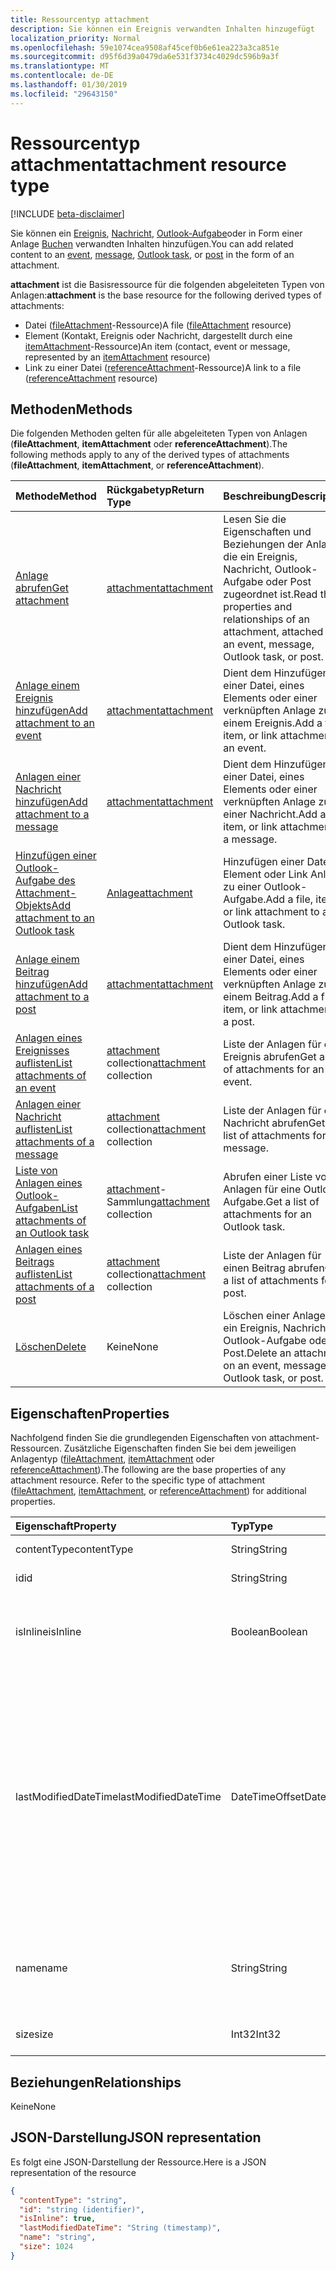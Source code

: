 ```yaml
---
title: Ressourcentyp attachment
description: Sie können ein Ereignis verwandten Inhalten hinzugefügt
localization_priority: Normal
ms.openlocfilehash: 59e1074cea9508af45cef0b6e61ea223a3ca851e
ms.sourcegitcommit: d95f6d39a0479da6e531f3734c4029dc596b9a3f
ms.translationtype: MT
ms.contentlocale: de-DE
ms.lasthandoff: 01/30/2019
ms.locfileid: "29643150"
---
```

# <a name="attachment-resource-type"></a><span data-ttu-id="5ed7e-103">Ressourcentyp attachment</span><span class="sxs-lookup"><span data-stu-id="5ed7e-103">attachment resource type</span></span>

[!INCLUDE [beta-disclaimer](../../includes/beta-disclaimer.md)]

<span data-ttu-id="5ed7e-104">Sie können ein [Ereignis](../resources/event.md), [Nachricht](../resources/message.md), [Outlook-Aufgabe](../resources/outlooktask.md)oder in Form einer Anlage [Buchen](../resources/post.md) verwandten Inhalten hinzufügen.</span><span class="sxs-lookup"><span data-stu-id="5ed7e-104">You can add related content to an [event](../resources/event.md), [message](../resources/message.md), [Outlook task](../resources/outlooktask.md), or [post](../resources/post.md) in the form of an attachment.</span></span>

<span data-ttu-id="5ed7e-105">**attachment** ist die Basisressource für die folgenden abgeleiteten Typen von Anlagen:</span><span class="sxs-lookup"><span data-stu-id="5ed7e-105">**attachment** is the base resource for the following derived types of attachments:</span></span>

* <span data-ttu-id="5ed7e-106">Datei ([fileAttachment](../resources/fileattachment.md)-Ressource)</span><span class="sxs-lookup"><span data-stu-id="5ed7e-106">A file ([fileAttachment](../resources/fileattachment.md) resource)</span></span>
* <span data-ttu-id="5ed7e-107">Element (Kontakt, Ereignis oder Nachricht, dargestellt durch eine [itemAttachment](../resources/itemattachment.md)-Ressource)</span><span class="sxs-lookup"><span data-stu-id="5ed7e-107">An item (contact, event or message, represented by an [itemAttachment](../resources/itemattachment.md) resource)</span></span>
* <span data-ttu-id="5ed7e-108">Link zu einer Datei ([referenceAttachment](../resources/referenceattachment.md)-Ressource)</span><span class="sxs-lookup"><span data-stu-id="5ed7e-108">A link to a file ([referenceAttachment](../resources/referenceattachment.md) resource)</span></span>

## <a name="methods"></a><span data-ttu-id="5ed7e-109">Methoden</span><span class="sxs-lookup"><span data-stu-id="5ed7e-109">Methods</span></span>

<span data-ttu-id="5ed7e-110">Die folgenden Methoden gelten für alle abgeleiteten Typen von Anlagen (**fileAttachment**, **itemAttachment** oder **referenceAttachment**).</span><span class="sxs-lookup"><span data-stu-id="5ed7e-110">The following methods apply to any of the derived types of attachments (**fileAttachment**, **itemAttachment**, or **referenceAttachment**).</span></span>

| <span data-ttu-id="5ed7e-111">Methode</span><span class="sxs-lookup"><span data-stu-id="5ed7e-111">Method</span></span>       | <span data-ttu-id="5ed7e-112">Rückgabetyp</span><span class="sxs-lookup"><span data-stu-id="5ed7e-112">Return Type</span></span>  |<span data-ttu-id="5ed7e-113">Beschreibung</span><span class="sxs-lookup"><span data-stu-id="5ed7e-113">Description</span></span>|
|:---------------|:--------|:----------|
|[<span data-ttu-id="5ed7e-114">Anlage abrufen</span><span class="sxs-lookup"><span data-stu-id="5ed7e-114">Get attachment</span></span>](../api/attachment-get.md) | [<span data-ttu-id="5ed7e-115">attachment</span><span class="sxs-lookup"><span data-stu-id="5ed7e-115">attachment</span></span>](attachment.md) |<span data-ttu-id="5ed7e-116">Lesen Sie die Eigenschaften und Beziehungen der Anlage, die ein Ereignis, Nachricht, Outlook-Aufgabe oder Post zugeordnet ist.</span><span class="sxs-lookup"><span data-stu-id="5ed7e-116">Read the properties and relationships of an attachment, attached to an event, message, Outlook task, or post.</span></span>|
|[<span data-ttu-id="5ed7e-117">Anlage einem Ereignis hinzufügen</span><span class="sxs-lookup"><span data-stu-id="5ed7e-117">Add attachment to an event</span></span>](../api/event-post-attachments.md) | [<span data-ttu-id="5ed7e-118">attachment</span><span class="sxs-lookup"><span data-stu-id="5ed7e-118">attachment</span></span>](attachment.md) |<span data-ttu-id="5ed7e-119">Dient dem Hinzufügen einer Datei, eines Elements oder einer verknüpften Anlage zu einem Ereignis.</span><span class="sxs-lookup"><span data-stu-id="5ed7e-119">Add a file, item, or link attachment to an event.</span></span>|
|[<span data-ttu-id="5ed7e-120">Anlagen einer Nachricht hinzufügen</span><span class="sxs-lookup"><span data-stu-id="5ed7e-120">Add attachment to a message</span></span>](../api/message-post-attachments.md) | [<span data-ttu-id="5ed7e-121">attachment</span><span class="sxs-lookup"><span data-stu-id="5ed7e-121">attachment</span></span>](attachment.md) |<span data-ttu-id="5ed7e-122">Dient dem Hinzufügen einer Datei, eines Elements oder einer verknüpften Anlage zu einer Nachricht.</span><span class="sxs-lookup"><span data-stu-id="5ed7e-122">Add a file, item, or link attachment to a message.</span></span>|
|[<span data-ttu-id="5ed7e-123">Hinzufügen einer Outlook-Aufgabe des Attachment-Objekts</span><span class="sxs-lookup"><span data-stu-id="5ed7e-123">Add attachment to an Outlook task</span></span>](../api/outlooktask-post-attachments.md) | [<span data-ttu-id="5ed7e-124">Anlage</span><span class="sxs-lookup"><span data-stu-id="5ed7e-124">attachment</span></span>](attachment.md) |<span data-ttu-id="5ed7e-125">Hinzufügen einer Datei, Element oder Link Anlage zu einer Outlook-Aufgabe.</span><span class="sxs-lookup"><span data-stu-id="5ed7e-125">Add a file, item, or link attachment to an Outlook task.</span></span>|
|[<span data-ttu-id="5ed7e-126">Anlage einem Beitrag hinzufügen</span><span class="sxs-lookup"><span data-stu-id="5ed7e-126">Add attachment to a post</span></span>](../api/post-post-attachments.md) | [<span data-ttu-id="5ed7e-127">attachment</span><span class="sxs-lookup"><span data-stu-id="5ed7e-127">attachment</span></span>](attachment.md) |<span data-ttu-id="5ed7e-128">Dient dem Hinzufügen einer Datei, eines Elements oder einer verknüpften Anlage zu einem Beitrag.</span><span class="sxs-lookup"><span data-stu-id="5ed7e-128">Add a file, item, or link attachment to a post.</span></span>|
|[<span data-ttu-id="5ed7e-129">Anlagen eines Ereignisses auflisten</span><span class="sxs-lookup"><span data-stu-id="5ed7e-129">List attachments of an event</span></span>](../api/event-list-attachments.md) | <span data-ttu-id="5ed7e-130">[attachment](attachment.md) collection</span><span class="sxs-lookup"><span data-stu-id="5ed7e-130">[attachment](attachment.md) collection</span></span> | <span data-ttu-id="5ed7e-131">Liste der Anlagen für ein Ereignis abrufen</span><span class="sxs-lookup"><span data-stu-id="5ed7e-131">Get a list of attachments for an event.</span></span> |
|[<span data-ttu-id="5ed7e-132">Anlagen einer Nachricht auflisten</span><span class="sxs-lookup"><span data-stu-id="5ed7e-132">List attachments of a message</span></span>](../api/message-list-attachments.md) | <span data-ttu-id="5ed7e-133">[attachment](attachment.md) collection</span><span class="sxs-lookup"><span data-stu-id="5ed7e-133">[attachment](attachment.md) collection</span></span> | <span data-ttu-id="5ed7e-134">Liste der Anlagen für eine Nachricht abrufen</span><span class="sxs-lookup"><span data-stu-id="5ed7e-134">Get a list of attachments for a message.</span></span> |
|[<span data-ttu-id="5ed7e-135">Liste von Anlagen eines Outlook-Aufgaben</span><span class="sxs-lookup"><span data-stu-id="5ed7e-135">List attachments of an Outlook task</span></span>](../api/outlooktask-list-attachments.md) | <span data-ttu-id="5ed7e-136">[attachment](attachment.md)-Sammlung</span><span class="sxs-lookup"><span data-stu-id="5ed7e-136">[attachment](attachment.md) collection</span></span> | <span data-ttu-id="5ed7e-137">Abrufen einer Liste von Anlagen für eine Outlook-Aufgabe.</span><span class="sxs-lookup"><span data-stu-id="5ed7e-137">Get a list of attachments for an Outlook task.</span></span> |
|[<span data-ttu-id="5ed7e-138">Anlagen eines Beitrags auflisten</span><span class="sxs-lookup"><span data-stu-id="5ed7e-138">List attachments of a post</span></span>](../api/post-list-attachments.md) | <span data-ttu-id="5ed7e-139">[attachment](attachment.md) collection</span><span class="sxs-lookup"><span data-stu-id="5ed7e-139">[attachment](attachment.md) collection</span></span> | <span data-ttu-id="5ed7e-140">Liste der Anlagen für einen Beitrag abrufen</span><span class="sxs-lookup"><span data-stu-id="5ed7e-140">Get a list of attachments for a post.</span></span> |
|[<span data-ttu-id="5ed7e-141">Löschen</span><span class="sxs-lookup"><span data-stu-id="5ed7e-141">Delete</span></span>](../api/attachment-delete.md) | <span data-ttu-id="5ed7e-142">Keine</span><span class="sxs-lookup"><span data-stu-id="5ed7e-142">None</span></span> |<span data-ttu-id="5ed7e-143">Löschen einer Anlage auf ein Ereignis, Nachricht, Outlook-Aufgabe oder Post.</span><span class="sxs-lookup"><span data-stu-id="5ed7e-143">Delete an attachment on an event, message, Outlook task, or post.</span></span> |

## <a name="properties"></a><span data-ttu-id="5ed7e-144">Eigenschaften</span><span class="sxs-lookup"><span data-stu-id="5ed7e-144">Properties</span></span>

<span data-ttu-id="5ed7e-p101">Nachfolgend finden Sie die grundlegenden Eigenschaften von attachment-Ressourcen. Zusätzliche Eigenschaften finden Sie bei dem jeweiligen Anlagentyp ([fileAttachment](../resources/fileattachment.md), [itemAttachment](../resources/itemattachment.md) oder [referenceAttachment](../resources/referenceattachment.md)).</span><span class="sxs-lookup"><span data-stu-id="5ed7e-p101">The following are the base properties of any attachment resource. Refer to the specific type of attachment ([fileAttachment](../resources/fileattachment.md), [itemAttachment](../resources/itemattachment.md), or [referenceAttachment](../resources/referenceattachment.md)) for additional properties.</span></span>

| <span data-ttu-id="5ed7e-147">Eigenschaft</span><span class="sxs-lookup"><span data-stu-id="5ed7e-147">Property</span></span>     | <span data-ttu-id="5ed7e-148">Typ</span><span class="sxs-lookup"><span data-stu-id="5ed7e-148">Type</span></span>   |<span data-ttu-id="5ed7e-149">Beschreibung</span><span class="sxs-lookup"><span data-stu-id="5ed7e-149">Description</span></span>|
|:---------------|:--------|:----------|
|<span data-ttu-id="5ed7e-150">contentType</span><span class="sxs-lookup"><span data-stu-id="5ed7e-150">contentType</span></span>|<span data-ttu-id="5ed7e-151">String</span><span class="sxs-lookup"><span data-stu-id="5ed7e-151">String</span></span>|<span data-ttu-id="5ed7e-152">Der MIME-Typ.</span><span class="sxs-lookup"><span data-stu-id="5ed7e-152">The MIME type.</span></span>|
|<span data-ttu-id="5ed7e-153">id</span><span class="sxs-lookup"><span data-stu-id="5ed7e-153">id</span></span>|<span data-ttu-id="5ed7e-154">String</span><span class="sxs-lookup"><span data-stu-id="5ed7e-154">String</span></span>| <span data-ttu-id="5ed7e-155">Schreibgeschützt.</span><span class="sxs-lookup"><span data-stu-id="5ed7e-155">Read-only.</span></span>|
|<span data-ttu-id="5ed7e-156">isInline</span><span class="sxs-lookup"><span data-stu-id="5ed7e-156">isInline</span></span>|<span data-ttu-id="5ed7e-157">Boolean</span><span class="sxs-lookup"><span data-stu-id="5ed7e-157">Boolean</span></span>|<span data-ttu-id="5ed7e-158">`true`, wenn die Anlage eine Inlineanlage ist, andernfalls `false`.</span><span class="sxs-lookup"><span data-stu-id="5ed7e-158">`true` if the attachment is an inline attachment; otherwise, `false`.</span></span>|
|<span data-ttu-id="5ed7e-159">lastModifiedDateTime</span><span class="sxs-lookup"><span data-stu-id="5ed7e-159">lastModifiedDateTime</span></span>|<span data-ttu-id="5ed7e-160">DateTimeOffset</span><span class="sxs-lookup"><span data-stu-id="5ed7e-160">DateTimeOffset</span></span>|<span data-ttu-id="5ed7e-p102">Der Timestamp-Typ stellt die Datums- und Uhrzeitinformationen mithilfe des ISO 8601-Formats dar und wird immer in UTC-Zeit angegeben. Mitternacht UTC-Zeit am 1. Januar 2014 würde z. B. wie folgt aussehen: `'2014-01-01T00:00:00Z'`</span><span class="sxs-lookup"><span data-stu-id="5ed7e-p102">The Timestamp type represents date and time information using ISO 8601 format and is always in UTC time. For example, midnight UTC on Jan 1, 2014 would look like this: `'2014-01-01T00:00:00Z'`</span></span>|
|<span data-ttu-id="5ed7e-163">name</span><span class="sxs-lookup"><span data-stu-id="5ed7e-163">name</span></span>|<span data-ttu-id="5ed7e-164">String</span><span class="sxs-lookup"><span data-stu-id="5ed7e-164">String</span></span>|<span data-ttu-id="5ed7e-165">Der Anzeigename der Anlage.</span><span class="sxs-lookup"><span data-stu-id="5ed7e-165">The display name of the attachment.</span></span> <span data-ttu-id="5ed7e-166">Dies muss nicht der tatsächliche Dateiname sein.</span><span class="sxs-lookup"><span data-stu-id="5ed7e-166">This does not need to be the actual file name.</span></span>|
|<span data-ttu-id="5ed7e-167">size</span><span class="sxs-lookup"><span data-stu-id="5ed7e-167">size</span></span>|<span data-ttu-id="5ed7e-168">Int32</span><span class="sxs-lookup"><span data-stu-id="5ed7e-168">Int32</span></span>|<span data-ttu-id="5ed7e-169">Die Länge der Anlage in Byte.</span><span class="sxs-lookup"><span data-stu-id="5ed7e-169">The length of the attachment in bytes.</span></span>|

## <a name="relationships"></a><span data-ttu-id="5ed7e-170">Beziehungen</span><span class="sxs-lookup"><span data-stu-id="5ed7e-170">Relationships</span></span>
<span data-ttu-id="5ed7e-171">Keine</span><span class="sxs-lookup"><span data-stu-id="5ed7e-171">None</span></span>

## <a name="json-representation"></a><span data-ttu-id="5ed7e-172">JSON-Darstellung</span><span class="sxs-lookup"><span data-stu-id="5ed7e-172">JSON representation</span></span>

<span data-ttu-id="5ed7e-173">Es folgt eine JSON-Darstellung der Ressource.</span><span class="sxs-lookup"><span data-stu-id="5ed7e-173">Here is a JSON representation of the resource</span></span>

<!-- {
  "blockType": "resource",
  "optionalProperties": [

  ],
  "keyProperty": "id",
  "@odata.type": "microsoft.graph.attachment"
}-->

```json
{
  "contentType": "string",
  "id": "string (identifier)",
  "isInline": true,
  "lastModifiedDateTime": "String (timestamp)",
  "name": "string",
  "size": 1024
}

```


<!-- uuid: 8fcb5dbc-d5aa-4681-8e31-b001d5168d79
2015-10-25 14:57:30 UTC -->
<!--
{
  "type": "#page.annotation",
  "description": "attachment resource",
  "keywords": "",
  "section": "documentation",
  "tocPath": "",
  "suppressions": [
    "Error: /api-reference/beta/resources/attachment.md:\r\n      Exception processing links.\r\n    System.ArgumentException: Link Definition was null. Link text: !INCLUDE [beta-disclaimer](../../includes/beta-disclaimer.md)\r\n      at ApiDoctor.Validation.DocFile.get_LinkDestinations()\r\n      at ApiDoctor.Validation.DocSet.ValidateLinks(Boolean includeWarnings, String[] relativePathForFiles, IssueLogger issues, Boolean requireFilenameCaseMatch, Boolean printOrphanedFiles)"
  ]
}
-->
